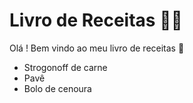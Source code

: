 # Livro de Receitas :man_cook:

Olá ! Bem vindo ao meu livro de receitas :wave:

- Strogonoff de carne
- Pavê
- Bolo de cenoura